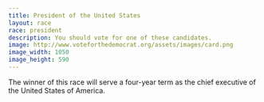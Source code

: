 ```yaml
---
title: President of the United States
layout: race
race: president
description: You should vote for one of these candidates.
image: http://www.voteforthedemocrat.org/assets/images/card.png
image_width: 1050
image_height: 590
---
```


The winner of this race will serve a four-year term as the chief executive of the United States of America.
